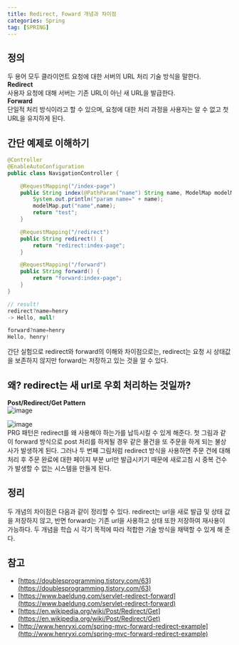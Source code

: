 ```yaml
---
title: Redirect, Foward 개념과 차이점
categories: Spring
tag: [SPRING]
---
```


## 정의
두 용어 모두 클라이언트 요청에 대한 서버의 URL 처리 기술 방식을 말한다.  
**Redirect**  
사용자 요청에 대해 서버는 기존 URL이 아닌 새 URL을 발급한다.  
**Forward**  
단일적 처리 방식이라고 할 수 있으며, 요청에 대한 처리 과정을 사용자는 알 수 없고 첫 URL을 유지하게 된다.

## 간단 예제로 이해하기
```java
@Controller
@EnableAutoConfiguration
public class NavigationController {

    @RequestMapping("/index-page")
    public String index(@PathParam("name") String name, ModelMap modelMap) {
        System.out.println("param name=" + name);
        modelMap.put("name",name);
        return "test";
    }

    @RequestMapping("/redirect")
    public String redirect() {
        return "redirect:index-page";
    }

    @RequestMapping("/forward")
    public String forward() {
        return "forward:index-page";
    }
}

// result!
redirect?name=henry
-> Hello, null!

forward?name=henry
Hello, henry!
```

간단 실험으로 redirect와 forward의 이해와 차이점으로는, redirect는 요청 시 상태값을 보존하지 않지만 forward는 저장하고 있는 것을 알 수 있다.

## 왜? redirect는 새 url로 우회 처리하는 것일까?
**Post/Redirect/Get Pattern**  
![image](https://github.com/user-attachments/assets/2e2cc116-27a8-44b8-864c-0a44ee8b190a)

![image](https://github.com/user-attachments/assets/ad77c9ed-acbf-4ef6-8ef4-5b2b2f07f788)  
PRG 패턴은 redirect를 왜 사용해야 하는가를 납득시킬 수 있게 해준다. 첫 그림과 같이 forward 방식으로 post 처리를 하게될 경우 같은 물건을 또 주문을 하게 되는 불상사가 발생하게 된다. 그러나 두 번째 그림처럼 redirect 방식을 사용하면 주문 건에 대해 처리 후 주문 완료에 대한 페이지 부분 url만 발급시키기 때문에 새로고침 시 중복 건수가 발생할 수 없는 시스템을 만들게 된다.

## 정리
두 개념의 차이점은 다음과 같이 정리할 수 있다.
redirect는 url을 새로 발급 및 상태 값을 저장하지 않고, 반면 forward는 기존 url을 사용하고 상태 또한 저장하여 재사용이 가능하다. 두 개념을 학습 시 각기 목적에 따라 적합한 기술 방식을 채택할 수 있게 해 준다.

## 참고
- [https://doublesprogramming.tistory.com/63](https://doublesprogramming.tistory.com/63)
- [https://www.baeldung.com/servlet-redirect-forward](https://www.baeldung.com/servlet-redirect-forward)
- [https://en.wikipedia.org/wiki/Post/Redirect/Get](https://en.wikipedia.org/wiki/Post/Redirect/Get)
- [http://www.henryxi.com/spring-mvc-forward-redirect-example](http://www.henryxi.com/spring-mvc-forward-redirect-example)
